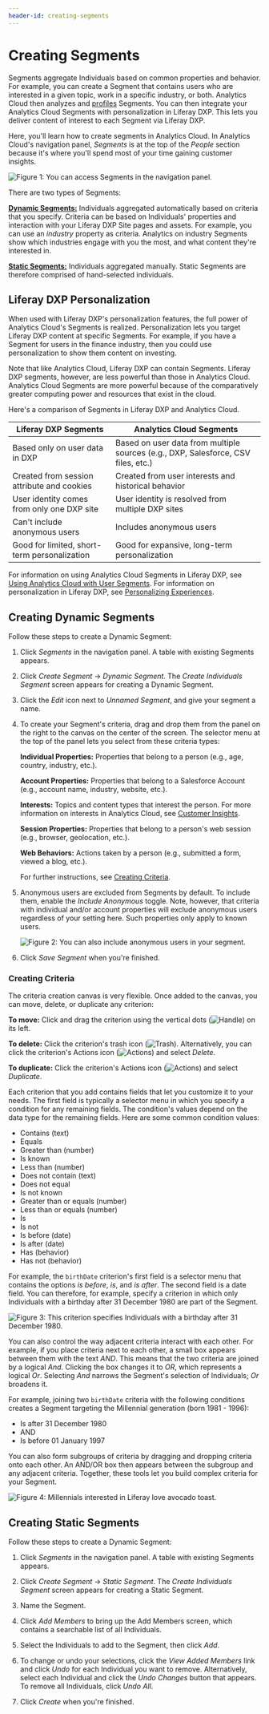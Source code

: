```yaml
---
header-id: creating-segments
---
```


# Creating Segments

Segments aggregate Individuals based on common properties and behavior. For 
example, you can create a Segment that contains users who are interested in a 
given topic, work in a specific industry, or both. Analytics Cloud then analyzes 
and 
[profiles](https://help.liferay.com/hc/en-us/articles/360006947851-Profiling-Segments) 
Segments. You can then integrate your Analytics Cloud Segments with 
personalization in Liferay DXP. This lets you deliver content of interest to 
each Segment via Liferay DXP. 

Here, you'll learn how to create segments in Analytics Cloud. In Analytics 
Cloud's navigation panel, *Segments* is at the top of the *People* section 
because it's where you'll spend most of your time gaining customer insights. 

![Figure 1: You can access Segments in the navigation panel.](../../images/ac-segments-panel.png)

There are two types of Segments: 

[**Dynamic Segments:**](#creating-dynamic-segments) 
Individuals aggregated automatically based on criteria that you specify. 
Criteria can be based on Individuals' properties and interaction with your 
Liferay DXP Site pages and assets. For example, you can use an *industry* 
property as criteria. Analytics on industry Segments show which industries 
engage with you the most, and what content they're interested in. 

[**Static Segments:**](#creating-static-segments) 
Individuals aggregated manually. Static Segments are therefore comprised of 
hand-selected individuals. 

## Liferay DXP Personalization

When used with Liferay DXP's personalization features, the full power of 
Analytics Cloud's Segments is realized. Personalization lets you target Liferay 
DXP content at specific Segments. For example, if you have a Segment for users 
in the finance industry, then you could use personalization to show them content 
on investing. 

Note that like Analytics Cloud, Liferay DXP can contain Segments. Liferay DXP 
segments, however, are less powerful than those in Analytics Cloud. Analytics 
Cloud Segments are more powerful because of the comparatively greater computing 
power and resources that exist in the cloud. 

Here's a comparison of Segments in Liferay DXP and Analytics Cloud. 

| Liferay DXP Segments | Analytics Cloud Segments |
| -------------------- | ------------------------ |
| Based only on user data in DXP | Based on user data from multiple sources (e.g., DXP, Salesforce, CSV files, etc.) |
| Created from session attribute and cookies | Created from user interests and historical behavior |
| User identity comes from only one DXP site | User identity is resolved from multiple DXP sites |
| Can't include anonymous users | Includes anonymous users |
| Good for limited, short-term personalization | Good for expansive, long-term personalization |

For information on using Analytics Cloud Segments in Liferay DXP, see 
[Using Analytics Cloud with User Segments](https://help.liferay.com/hc/en-us/articles/360029041751-Using-Analytics-Cloud-With-User-Segments). 
For information on personalization in Liferay DXP, see 
[Personalizing Experiences](https://help.liferay.com/hc/en-us/articles/360028721372-Introduction-to-Segmentation-and-Personalization#personalizing-experiences). 

## Creating Dynamic Segments

Follow these steps to create a Dynamic Segment:

1.  Click *Segments* in the navigation panel. A table with existing Segments 
    appears.

2.  Click *Create Segment* &rarr; *Dynamic Segment*. The 
    *Create Individuals Segment* screen appears for creating a Dynamic Segment. 

3.  Click the *Edit* icon next to *Unnamed Segment*, and give your segment a 
    name. 

4.  To create your Segment's criteria, drag and drop them from the panel on the 
    right to the canvas on the center of the screen. The selector menu at the 
    top of the panel lets you select from these criteria types: 

    **Individual Properties:** Properties that belong to a person (e.g., age, 
    country, industry, etc.). 

    **Account Properties:** Properties that belong to a Salesforce Account 
    (e.g., account name, industry, website, etc.). 

    **Interests:** Topics and content types that interest the person. For more 
    information on interests in Analytics Cloud, see 
    [Customer Insights](https://help.liferay.com/hc/en-us/articles/360006947951-Customer-Insights). 

    **Session Properties:** Properties that belong to a person's web session 
    (e.g., browser, geolocation, etc.). 

    **Web Behaviors:** Actions taken by a person (e.g., submitted a form, viewed 
    a blog, etc.). 

    For further instructions, see 
    [Creating Criteria](#creating-criteria). 

5.  Anonymous users are excluded from Segments by default. To include them, 
    enable the *Include Anonymous* toggle. Note, however, that criteria with 
    individual and/or account properties will exclude anonymous users regardless 
    of your setting here. Such properties only apply to known users. 

    ![Figure 2: You can also include anonymous users in your segment.](../../images/anonymous-toggle.png)

6.  Click *Save Segment* when you're finished. 

### Creating Criteria

The criteria creation canvas is very flexible. Once added to the canvas, you can 
move, delete, or duplicate any criterion: 

**To move:** Click and drag the criterion using the vertical dots 
(![Handle](../../images/icon-handle.png)) 
on its left. 

**To delete:** Click the criterion's trash icon 
(![Trash](../../images/icon-trash.png)). 
Alternatively, you can click the criterion's Actions icon 
(![Actions](../../images/icon-actions.png)) 
and select *Delete*. 

**To duplicate:** Click the criterion's Actions icon 
(![Actions](../../images/icon-actions.png)) 
and select *Duplicate*. 

Each criterion that you add contains fields that let you customize it to your 
needs. The first field is typically a selector menu in which you specify a 
condition for any remaining fields. The condition's values depend on the data 
type for the remaining fields. Here are some common condition values: 

-   Contains (text)
-   Equals
-   Greater than (number)
-   Is known
-   Less than (number)
-   Does not contain (text)
-   Does not equal
-   Is not known
-   Greater than or equals (number)
-   Less than or equals (number)
-   Is
-   Is not
-   Is before (date)
-   Is after (date)
-   Has (behavior)
-   Has not (behavior)

For example, the `birthDate` criterion's first field is a selector menu that 
contains the options *is before*, *is*, and *is after*. The second field is a 
date field. You can therefore, for example, specify a criterion in which only 
Individuals with a birthday after 31 December 1980 are part of the Segment. 

![Figure 3: This criterion specifies Individuals with a birthday after 31 December 1980.](../../images/criteria-birthdate.png)

You can also control the way adjacent criteria interact with each other. For 
example, if you place criteria next to each other, a small box appears between 
them with the text *AND*. This means that the two criteria are joined by a 
logical *And*. Clicking the box changes it to *OR*, which represents a logical 
*Or*. Selecting *And* narrows the Segment's selection of Individuals; *Or* 
broadens it. 

For example, joining two `birthDate` criteria with the following conditions 
creates a Segment targeting the Millennial generation (born 1981 - 1996): 

-   Is after 31 December 1980
-   AND
-   Is before 01 January 1997

You can also form subgroups of criteria by dragging and dropping criteria onto 
each other. An AND/OR box then appears between the subgroup and any adjacent 
criteria. Together, these tools let you build complex criteria for your Segment. 

![Figure 4: Millennials interested in Liferay love avocado toast.](../../images/criteria-groups.png)

## Creating Static Segments

Follow these steps to create a Dynamic Segment: 

1.  Click *Segments* in the navigation panel. A table with existing Segments 
    appears. 

2.  Click *Create Segment* &rarr; *Static Segment*. The 
    *Create Individuals Segment* screen appears for creating a Static Segment. 

3.  Name the Segment. 

4.  Click *Add Members* to bring up the Add Members screen, which contains a 
    searchable list of all Individuals. 

5.  Select the Individuals to add to the Segment, then click *Add*. 

6.  To change or undo your selections, click the *View Added Members* link and 
    click *Undo* for each Individual you want to remove. Alternatively, select 
    each Individual and click the *Undo Changes* button that appears. To remove 
    all Individuals, click *Undo All*. 

7.  Click *Create* when you're finished. 
